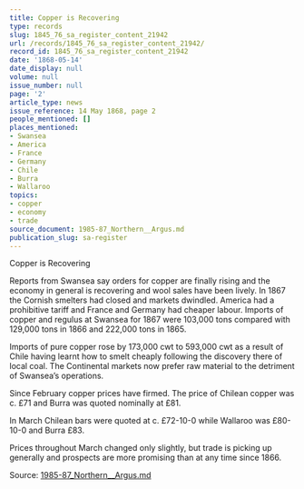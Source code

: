 ```yaml
---
title: Copper is Recovering
type: records
slug: 1845_76_sa_register_content_21942
url: /records/1845_76_sa_register_content_21942/
record_id: 1845_76_sa_register_content_21942
date: '1868-05-14'
date_display: null
volume: null
issue_number: null
page: '2'
article_type: news
issue_reference: 14 May 1868, page 2
people_mentioned: []
places_mentioned:
- Swansea
- America
- France
- Germany
- Chile
- Burra
- Wallaroo
topics:
- copper
- economy
- trade
source_document: 1985-87_Northern__Argus.md
publication_slug: sa-register
---
```


Copper is Recovering

Reports from Swansea say orders for copper are finally rising and the economy in general is recovering and wool sales have been lively.  In 1867 the Cornish smelters had closed and markets dwindled.  America had a prohibitive tariff and France and Germany had cheaper labour.  Imports of copper and regulus at Swansea for 1867 were 103,000 tons compared with 129,000 tons in 1866 and 222,000 tons in 1865.

Imports of pure copper rose by 173,000 cwt to 593,000 cwt as a result of Chile having learnt how to smelt cheaply following the discovery there of local coal.  The Continental markets now prefer raw material to the detriment of Swansea’s operations.

Since February copper prices have firmed.  The price of Chilean copper was c. £71 and Burra was quoted nominally at £81.

In March Chilean bars were quoted at c. £72-10-0 while Wallaroo was £80-10-0 and Burra £83.

Prices throughout March changed only slightly, but trade is picking up generally and prospects are more promising than at any time since 1866.

Source: [1985-87_Northern__Argus.md](/downloads/markdown/1985-87_Northern__Argus.md)
